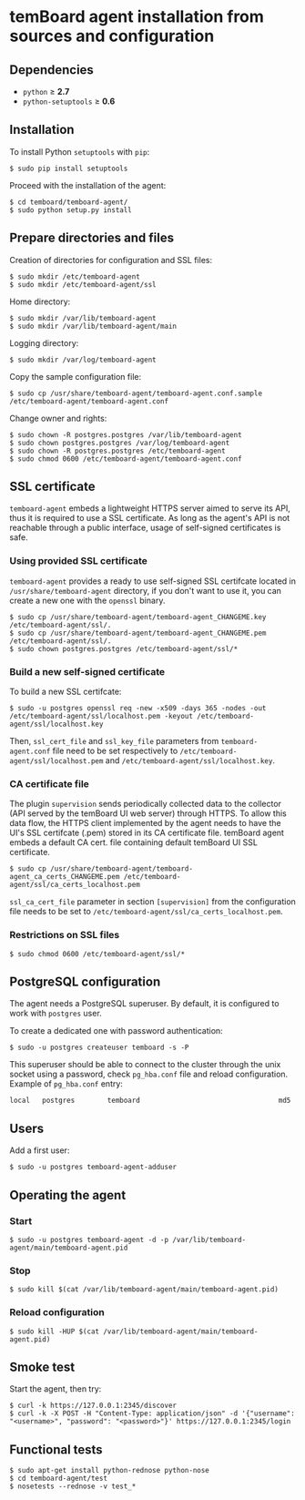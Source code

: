# temBoard agent installation from sources and configuration

## Dependencies

  - `python` &ge; **2.7**
  - `python-setuptools` &ge; **0.6**

## Installation

To install Python `setuptools` with `pip`:
```
$ sudo pip install setuptools
```

Proceed with the installation of the agent:
```
$ cd temboard/temboard-agent/
$ sudo python setup.py install
```


## Prepare directories and files

Creation of directories for configuration and SSL files:
```
$ sudo mkdir /etc/temboard-agent
$ sudo mkdir /etc/temboard-agent/ssl
```

Home directory:
```
$ sudo mkdir /var/lib/temboard-agent
$ sudo mkdir /var/lib/temboard-agent/main
```

Logging directory:
```
$ sudo mkdir /var/log/temboard-agent
```

Copy the sample configuration file:
```
$ sudo cp /usr/share/temboard-agent/temboard-agent.conf.sample /etc/temboard-agent/temboard-agent.conf
```

Change owner and rights:
```
$ sudo chown -R postgres.postgres /var/lib/temboard-agent
$ sudo chown postgres.postgres /var/log/temboard-agent
$ sudo chown -R postgres.postgres /etc/temboard-agent
$ sudo chmod 0600 /etc/temboard-agent/temboard-agent.conf
```


## SSL certificate

`temboard-agent` embeds a lightweight HTTPS server aimed to serve its API, thus it is required to use a SSL certificate. As long as the agent's API is not reachable through a public interface, usage of self-signed certificates is safe.

### Using provided SSL certificate
`temboard-agent` provides a ready to use self-signed SSL certifcate located in `/usr/share/temboard-agent` directory, if you don't want to use it, you can create a new one with the `openssl` binary.
```
$ sudo cp /usr/share/temboard-agent/temboard-agent_CHANGEME.key /etc/temboard-agent/ssl/.
$ sudo cp /usr/share/temboard-agent/temboard-agent_CHANGEME.pem /etc/temboard-agent/ssl/.
$ sudo chown postgres.postgres /etc/temboard-agent/ssl/*
```

### Build a new self-signed certificate

To build a new SSL certifcate:
```
$ sudo -u postgres openssl req -new -x509 -days 365 -nodes -out /etc/temboard-agent/ssl/localhost.pem -keyout /etc/temboard-agent/ssl/localhost.key
```

Then, `ssl_cert_file` and `ssl_key_file` parameters from `temboard-agent.conf` file need to be set respectively to `/etc/temboard-agent/ssl/localhost.pem` and `/etc/temboard-agent/ssl/localhost.key`.

### CA certificate file

The plugin `supervision` sends periodically collected data to the collector (API served by the temBoard UI web server) through HTTPS. To allow this data flow, the HTTPS client implemented by the agent needs to have the UI's SSL certifcate (.pem) stored in its CA certificate file. temBoard agent embeds a default CA cert. file containing default temBoard UI SSL certificate.
```
$ sudo cp /usr/share/temboard-agent/temboard-agent_ca_certs_CHANGEME.pem /etc/temboard-agent/ssl/ca_certs_localhost.pem
```

`ssl_ca_cert_file` parameter in section `[supervision]` from the configuration file needs to be set to `/etc/temboard-agent/ssl/ca_certs_localhost.pem`.

### Restrictions on SSL files
```
$ sudo chmod 0600 /etc/temboard-agent/ssl/*
```

## PostgreSQL configuration

The agent needs a PostgreSQL superuser. By default, it is configured to work with `postgres` user.

To create a dedicated one with password authentication:
```
$ sudo -u postgres createuser temboard -s -P
```

This superuser should be able to connect to the cluster through the unix socket using a password, check `pg_hba.conf` file and reload configuration.
Example of `pg_hba.conf` entry:
```
local   postgres        temboard                                  md5
```    

## Users

Add a first user:
```
$ sudo -u postgres temboard-agent-adduser
```

## Operating the agent

### Start
```
$ sudo -u postgres temboard-agent -d -p /var/lib/temboard-agent/main/temboard-agent.pid
```

### Stop
```
$ sudo kill $(cat /var/lib/temboard-agent/main/temboard-agent.pid)
```

### Reload configuration
```
$ sudo kill -HUP $(cat /var/lib/temboard-agent/main/temboard-agent.pid)
```

## Smoke test

Start the agent, then try:
```
$ curl -k https://127.0.0.1:2345/discover
$ curl -k -X POST -H "Content-Type: application/json" -d '{"username": "<username>", "password": "<password>"}' https://127.0.0.1:2345/login
```

## Functional tests

```
$ sudo apt-get install python-rednose python-nose
$ cd temboard-agent/test
$ nosetests --rednose -v test_*
```
